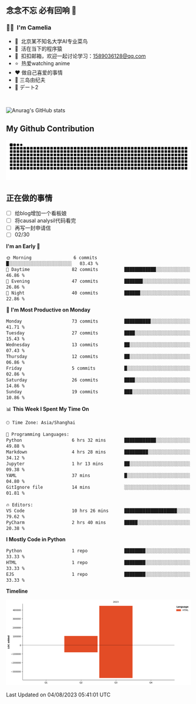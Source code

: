 ## 念念不忘 必有回响  👋
### 👨‍🔧&nbsp;&nbsp;I'm Camelia
- 🏢&nbsp;&nbsp;北京某不知名大学AI专业菜鸟
- 🦍&nbsp;&nbsp;活在当下的程序猿
- 💬&nbsp;&nbsp;扣扣邮箱，欢迎一起讨论学习：1589036128@qq.com
- ⭐️&nbsp;&nbsp;热爱watching anime
- ❤️ 做自己喜爱的事情
- 📖 三岛由纪夫
- 🎵 デート2

<br>

![Anurag's GitHub stats](https://github-readme-stats.vercel.app/api?username=abinzzz&count_private=true&show_icons=true&theme=tokyonight)


## My Github Contribution
![](https://github.com/abinzzz/abinzzz/blob/output/github-contribution-grid-snake.svg)

## 正在做的事情
- [ ] 给blog增加一个看板娘
- [ ] 将causal analysil代码看完
- [ ] 再写一封申请信
- [ ] 02/30
<!--START_SECTION:waka-->
**I'm an Early 🐤** 

```text
🌞 Morning                6 commits           █░░░░░░░░░░░░░░░░░░░░░░░░   03.43 % 
🌆 Daytime                82 commits          ████████████░░░░░░░░░░░░░   46.86 % 
🌃 Evening                47 commits          ███████░░░░░░░░░░░░░░░░░░   26.86 % 
🌙 Night                  40 commits          ██████░░░░░░░░░░░░░░░░░░░   22.86 % 
```
📅 **I'm Most Productive on Monday** 

```text
Monday                   73 commits          ██████████░░░░░░░░░░░░░░░   41.71 % 
Tuesday                  27 commits          ████░░░░░░░░░░░░░░░░░░░░░   15.43 % 
Wednesday                13 commits          ██░░░░░░░░░░░░░░░░░░░░░░░   07.43 % 
Thursday                 12 commits          ██░░░░░░░░░░░░░░░░░░░░░░░   06.86 % 
Friday                   5 commits           █░░░░░░░░░░░░░░░░░░░░░░░░   02.86 % 
Saturday                 26 commits          ████░░░░░░░░░░░░░░░░░░░░░   14.86 % 
Sunday                   19 commits          ███░░░░░░░░░░░░░░░░░░░░░░   10.86 % 
```


📊 **This Week I Spent My Time On** 

```text
🕑︎ Time Zone: Asia/Shanghai

💬 Programming Languages: 
Python                   6 hrs 32 mins       ████████████░░░░░░░░░░░░░   49.88 % 
Markdown                 4 hrs 28 mins       █████████░░░░░░░░░░░░░░░░   34.12 % 
Jupyter                  1 hr 13 mins        ██░░░░░░░░░░░░░░░░░░░░░░░   09.38 % 
YAML                     37 mins             █░░░░░░░░░░░░░░░░░░░░░░░░   04.80 % 
GitIgnore file           14 mins             ░░░░░░░░░░░░░░░░░░░░░░░░░   01.81 % 

🔥 Editors: 
VS Code                  10 hrs 26 mins      ████████████████████░░░░░   79.62 % 
PyCharm                  2 hrs 40 mins       █████░░░░░░░░░░░░░░░░░░░░   20.38 % 
```

**I Mostly Code in Python** 

```text
Python                   1 repo              ████████░░░░░░░░░░░░░░░░░   33.33 % 
HTML                     1 repo              ████████░░░░░░░░░░░░░░░░░   33.33 % 
EJS                      1 repo              ████████░░░░░░░░░░░░░░░░░   33.33 % 
```



**Timeline**

![Lines of Code chart](https://raw.githubusercontent.com/abinzzz/abinzzz/main/assets/bar_graph.png)


 Last Updated on 04/08/2023 05:41:01 UTC
<!--END_SECTION:waka-->


